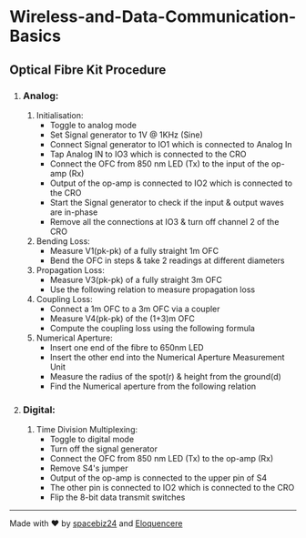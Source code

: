 # Wireless-and-Data-Communication-Basics

## Optical Fibre Kit Procedure

1. ### Analog:
	1. Initialisation:
    	- Toggle to analog mode
		- Set Signal generator to 1V @ 1KHz (Sine)
		- Connect Signal generator to IO1 which is connected to Analog In
		- Tap Analog IN to IO3 which is connected to the CRO
		- Connect the OFC from 850 nm LED (Tx) to the input of the op-amp (Rx)
		- Output of the op-amp is connected to IO2 which is connected to the CRO
		- Start the Signal generator to check if the input & output waves are in-phase
		- Remove all the connections at IO3 & turn off channel 2 of the CRO
	1. Bending Loss:
    	- Measure V1(pk-pk) of a fully straight 1m OFC
		- Bend the OFC in steps & take 2 readings at different diameters
	1. Propagation Loss:
    	- Measure V3(pk-pk) of a fully straight 3m OFC
		- Use the following relation to measure propagation loss
	1. Coupling Loss:
    	- Connect a 1m OFC to a 3m OFC via a coupler
		- Measure V4(pk-pk) of the (1+3)m OFC
		- Compute the coupling loss using the following formula
	1. Numerical Aperture:
    	- Insert one end of the fibre to 650nm LED
		- Insert the other end into the Numerical Aperture Measurement Unit
		- Measure the radius of the spot(r) & height from the ground(d)
		- Find the Numerical aperture from the following relation

1. ### Digital:
	1. Time Division Multiplexing:
    	- Toggle to digital mode 
		- Turn off the signal generator
		- Connect the OFC from 850 nm LED (Tx) to the op-amp (Rx)
		- Remove S4's jumper
		- Output of the op-amp is connected to the upper pin of S4
		- The other pin is connected to IO2 which is connected to the CRO
		- Flip the 8-bit data transmit switches
___
Made with :heart: by [spacebiz24](https://github.com/spacebiz24) and [Eloquencere](https://github.com/Eloquencere)
